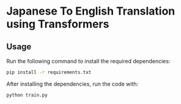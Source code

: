 # Japanese To English Translation using Transformers
## Usage

Run the following command to install the required dependencies:

```bash
pip install -r requirements.txt
```

After installing the dependencies, run the code with:

```bash
python train.py

